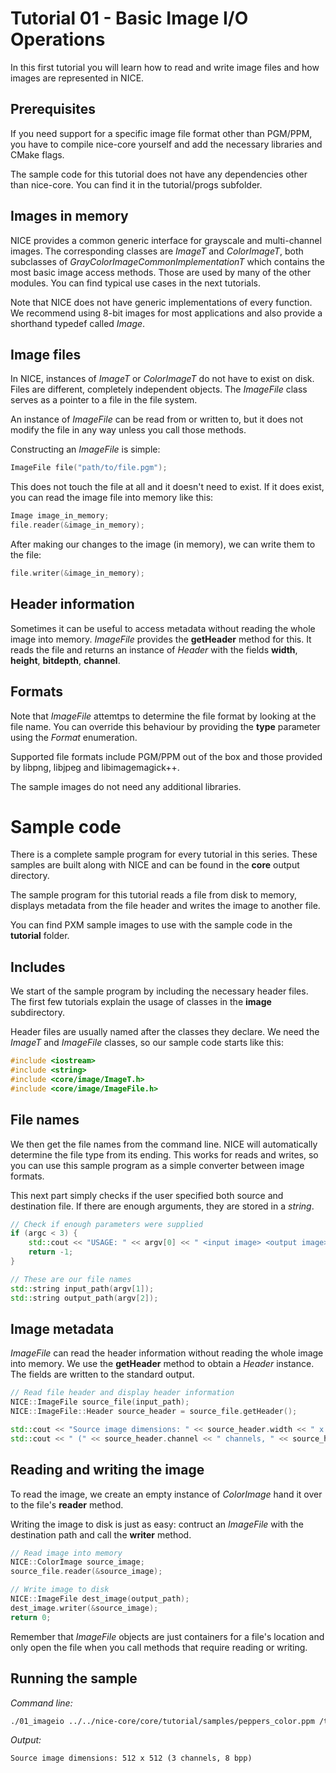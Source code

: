 # Tutorial 01 - Basic Image I/O Operations

In this first tutorial you will learn how to read and write image files and how images are represented in NICE.

## Prerequisites
If you need support for a specific image file format other than PGM/PPM, you have to compile nice-core yourself and add the necessary libraries and CMake flags.

The sample code for this tutorial does not have any dependencies other than nice-core. You can find it in the tutorial/progs subfolder.

## Images in memory
NICE provides a common generic interface for grayscale and multi-channel
images.
The corresponding classes are _ImageT_ and _ColorImageT_, both subclasses of
_GrayColorImageCommonImplementationT_ which contains the most basic image
access methods.
Those are used by many of the other modules.
You can find typical use cases in the next tutorials.

Note that NICE does not have generic implementations of every function.
We recommend using 8-bit images for most applications and also
provide a shorthand typedef called _Image_.

## Image files
In NICE, instances of _ImageT_ or _ColorImageT_ do not have to exist on disk. Files are different, completely independent objects. The _ImageFile_ class serves as a pointer to a file in the file system.

An instance of _ImageFile_ can be read from or written to, but it does not modify the file in any way unless you call those methods.

Constructing an _ImageFile_ is simple:

```c++
ImageFile file("path/to/file.pgm");
```

This does not touch the file at all and it doesn't need to exist. If it does exist, you can read the image file into memory like this:

```c++
Image image_in_memory;
file.reader(&image_in_memory);
```

After making our changes to the image (in memory), we can write them to the file:

```c++
file.writer(&image_in_memory);
```

## Header information
Sometimes it can be useful to access metadata without reading the whole image into memory. _ImageFile_ provides the __getHeader__ method for this. It reads the file and returns an instance of _Header_ with the fields __width__, __height__, __bitdepth__, __channel__.

## Formats
Note that _ImageFile_ attemtps to determine the file format by looking at the file name. You can override this behaviour by providing the __type__ parameter using the _Format_ enumeration.

Supported file formats include PGM/PPM out of the box and those provided by libpng, libjpeg and libimagemagick++.

The sample images do not need any additional libraries.

# Sample code
There is a complete sample program for every tutorial in this series.
These samples are built along with NICE and can be found in the
__core__ output directory.

The sample program for this tutorial reads a file from disk to memory,
displays metadata from the file header and writes the image to another
file.

You can find PXM sample images to use with the sample code
in the __tutorial__ folder.

## Includes
We start of the sample program by including the necessary header files.
The first few tutorials explain the usage of classes in the __image__
subdirectory.

Header files are usually named after the classes they declare.
We need the _ImageT_ and _ImageFile_ classes, so our sample code
starts like this:

```c++
#include <iostream>
#include <string>
#include <core/image/ImageT.h>
#include <core/image/ImageFile.h>
```

## File names
We then get the file names from the command line.
NICE will automatically determine the file type from its ending.
This works for reads and writes, so you can use this sample program
as a simple converter between image formats.

This next part simply checks if the user specified both source and
destination file.
If there are enough arguments, they are stored in a _string_.
 
```c++
// Check if enough parameters were supplied
if (argc < 3) {
	std::cout << "USAGE: " << argv[0] << " <input image> <output image>\n";
	return -1;
}	

// These are our file names
std::string input_path(argv[1]);
std::string output_path(argv[2]);
```

## Image metadata
_ImageFile_ can read the header information without reading the whole image
into memory.
We use the __getHeader__ method to obtain a _Header_ instance.
The fields are written to the standard output.

```c++
// Read file header and display header information
NICE::ImageFile source_file(input_path);
NICE::ImageFile::Header source_header = source_file.getHeader();

std::cout << "Source image dimensions: " << source_header.width << " x " << source_header.height;
std::cout << " (" << source_header.channel << " channels, " << source_header.bitdepth << " bpp)\n";
```

## Reading and writing the image
To read the image, we create an empty instance of _ColorImage_ hand it over
to the file's __reader__ method.

Writing the image to disk is just as easy: contruct an _ImageFile_ with the
destination path and call the __writer__ method.

```c++
// Read image into memory
NICE::ColorImage source_image;
source_file.reader(&source_image);

// Write image to disk
NICE::ImageFile dest_image(output_path);
dest_image.writer(&source_image);
return 0;
```

Remember that _ImageFile_ objects are just containers for a file's location
and only open the file when you call methods that require reading or writing.

## Running the sample

_Command line:_

```bash
./01_imageio ../../nice-core/core/tutorial/samples/peppers_color.ppm /tmp/output.ppm
```

_Output:_

```
Source image dimensions: 512 x 512 (3 channels, 8 bpp)
```

